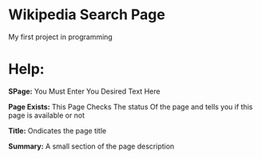 # Wikipedia Search Page
My first project in programming

# Help:

**SPage:** You Must Enter You Desired Text Here

**Page Exists:** This Page Checks The status Of the page and tells you if this page is available or not

**Title:** Ondicates the page title

**Summary:** A small section of the page description
